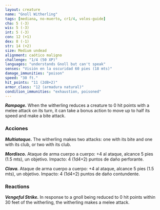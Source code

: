 ```yaml
---
layout: creature
name: "Gnoll Witherling"
tags: [mediana, no-muerto, cr1/4, volos-guide]
cha: 5 (-3)
wis: 5 (-3)
int: 5 (-3)
con: 12 (+1)
dex: 8 (-1)
str: 14 (+2)
size: Medium undead
alignment: caótico maligno
challenge: "1/4 (50 XP)"
languages: "understands Gnoll but can't speak"
senses: "Visión en la oscuridad 60 pies (18 mts)"
damage_immunities: "poison"
speed: "30 ft."
hit_points: "11 (2d8+2)"
armor_class: "12 (armadura natural)"
condition_immunities: "exhaustion, poisoned"
---
```


***Rampage.*** When the witherling reduces a creature to 0 hit points with a melee attack on its turn, it can take a bonus action to move up to half its speed and make a bite attack.

### Acciones

***Multiataque.*** The witherling makes two attacks: one with its bite and one with its club, or two with its club.

***Mordisco.*** Ataque de arma cuerpo a cuerpo: +4 al ataque, alcance 5 pies (1.5 mts), un objetivo. Impacto: 4 (1d4+2) puntos de daño perforante.

***Clava.*** Ataque de arma cuerpo a cuerpo: +4 al ataque, alcance 5 pies (1.5 mts), un objetivo. Impacto: 4 (1d4+2) puntos de daño contundente.

### Reactions

***Vengeful Strike.*** In response to a gnoll being reduced to 0 hit points within 30 feet of the witherling, the witherling makes a melee attack.
